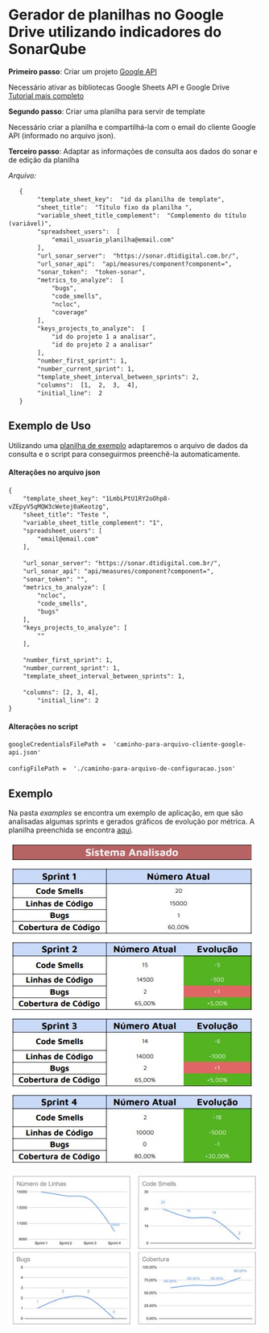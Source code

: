 # **Gerador de planilhas no Google Drive utilizando indicadores do SonarQube**

**Primeiro passo**: Criar um projeto [Google API](https://console.developers.google.com/)

Necessário ativar as bibliotecas Google Sheets API e Google Drive  
[Tutorial mais completo](https://medium.com/@CROSP/manage-google-spreadsheets-with-python-and-gspread-6530cc9f15d1)

**Segundo passo**: Criar uma planilha para servir de template

Necessário criar a planilha e compartilhá-la com o email do cliente Google API (informado no arquivo json).

**Terceiro passo**: Adaptar as informações de consulta aos dados do sonar e de edição da planilha

*Arquivo:*

 

       {
        	"template_sheet_key":  "id da planilha de template",
        	"sheet_title":  "Título fixo da planilha ",
        	"variable_sheet_title_complement":  "Complemento do título (variável)",  
            "spreadsheet_users":  [
                "email_usuario_planilha@email.com"   
            ],
            "url_sonar_server":  "https://sonar.dtidigital.com.br/",
            "url_sonar_api":  "api/measures/component?component=",
            "sonar_token":  "token-sonar",
            "metrics_to_analyze":  [
        	    "bugs",
        	    "code_smells",
        	    "ncloc",
        	    "coverage" 
            ],
            "keys_projects_to_analyze":  [
    	        "id do projeto 1 a analisar",
    	        "id do projeto 2 a analisar"
            ],
            "number_first_sprint": 1,
            "number_current_sprint": 1,
            "template_sheet_interval_between_sprints": 2,
            "columns":  [1,  2,  3,  4],
            "initial_line":  2
       }

## **Exemplo de Uso**

Utilizando uma [planilha de exemplo](https://docs.google.com/spreadsheets/d/1LmbLPtU1RY2oOhp8-vZEpyV5qMQW3cWetej0aKeotzg/edit#gid=0) adaptaremos o arquivo de dados da consulta e o script para conseguirmos preenchê-la automaticamente.

#### Alterações no arquivo json
    {
	    "template_sheet_key": "1LmbLPtU1RY2oOhp8-vZEpyV5qMQW3cWetej0aKeotzg",
	    "sheet_title": "Teste ",
	    "variable_sheet_title_complement": "1",
	    "spreadsheet_users": [
	        "email@email.com"
	    ],

	    "url_sonar_server": "https://sonar.dtidigital.com.br/",
	    "url_sonar_api": "api/measures/component?component=",
	    "sonar_token": "",
	    "metrics_to_analyze": [
	        "ncloc",
	        "code_smells",
	        "bugs"
	    ],
	    "keys_projects_to_analyze": [
	        ""
	    ],

	    "number_first_sprint": 1,
	    "number_current_sprint": 1,
	    "template_sheet_interval_between_sprints": 1,

	    "columns": [2, 3, 4],
    	    "initial_line": 2
    }

#### Alterações no script

    googleCredentialsFilePath =  'caminho-para-arquivo-cliente-google-api.json'
    
    configFilePath =  './caminho-para-arquivo-de-configuracao.json'


## Exemplo
Na pasta *examples* se encontra um exemplo de aplicação, em que são analisadas algumas sprints e gerados gráficos de evolução por métrica. A planilha preenchida se encontra [aqui](https://docs.google.com/spreadsheets/d/1ibhmMlNwDn4PMZFHJAZY7LaQ3jKfyEjzWysYZ2Fys4w/edit#gid=192477666).

![Planilha](./examples/assets/spreadsheet.JPG)



![Gráficos de evolução](./examples/assets/graphs.JPG)

